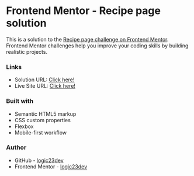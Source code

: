 # Frontend Mentor - Recipe page solution

This is a solution to the [Recipe page challenge on Frontend Mentor](https://www.frontendmentor.io/challenges/recipe-page-KiTsR8QQKm). Frontend Mentor challenges help you improve your coding skills by building realistic projects.

### Links

- Solution URL: [Click here!](https://github.com/logic23dev/recipe-page)
- Live Site URL: [Click here!](https://logic23dev.github.io/recipe-page/)

### Built with

- Semantic HTML5 markup
- CSS custom properties
- Flexbox
- Mobile-first workflow

### Author

- GitHub - [logic23dev](https://github.com/logic23dev)
- Frontend Mentor - [logic23dev](https://www.frontendmentor.io/profile/logic23dev)

